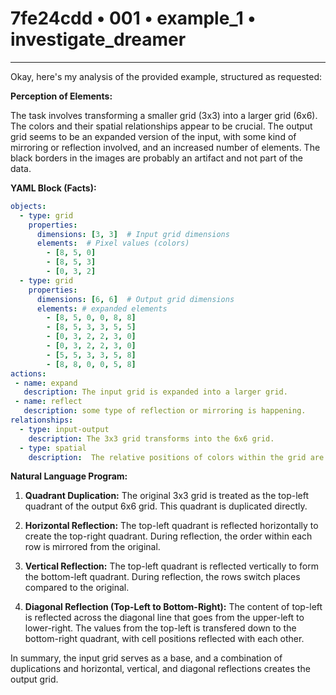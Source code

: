 # 7fe24cdd • 001 • example_1 • investigate_dreamer

---
Okay, here's my analysis of the provided example, structured as requested:

**Perception of Elements:**

The task involves transforming a smaller grid (3x3) into a larger grid (6x6). The colors and their spatial relationships appear to be crucial. The output grid seems to be an expanded version of the input, with some kind of mirroring or reflection involved, and an increased number of elements. The black borders in the images are probably an artifact and not part of the data.

**YAML Block (Facts):**



```yaml
objects:
  - type: grid
    properties:
      dimensions: [3, 3]  # Input grid dimensions
      elements:  # Pixel values (colors)
        - [8, 5, 0]
        - [8, 5, 3]
        - [0, 3, 2]
  - type: grid
    properties:
      dimensions: [6, 6]  # Output grid dimensions
      elements: # expanded elements
        - [8, 5, 0, 0, 8, 8]
        - [8, 5, 3, 3, 5, 5]
        - [0, 3, 2, 2, 3, 0]
        - [0, 3, 2, 2, 3, 0]
        - [5, 5, 3, 3, 5, 8]
        - [8, 8, 0, 0, 5, 8]
actions:
 - name: expand
   description: The input grid is expanded into a larger grid.
 - name: reflect
   description: some type of reflection or mirroring is happening.
relationships:
  - type: input-output
    description: The 3x3 grid transforms into the 6x6 grid.
  - type: spatial
    description:  The relative positions of colors within the grid are important to the transformation.

```



**Natural Language Program:**

1.  **Quadrant Duplication:** The original 3x3 grid is treated as the top-left quadrant of the output 6x6 grid. This quadrant is duplicated directly.

2.  **Horizontal Reflection:** The top-left quadrant is reflected horizontally to create the top-right quadrant. During reflection, the order within each row is mirrored from the original.

3.  **Vertical Reflection:** The top-left quadrant is reflected vertically to form the bottom-left quadrant. During reflection, the rows switch places compared to the original.

4.  **Diagonal Reflection (Top-Left to Bottom-Right):** The content of top-left is reflected across the diagonal line that goes from the upper-left to lower-right. The values from the top-left is transfered down to the bottom-right quadrant, with cell positions reflected with each other.

In summary, the input grid serves as a base, and a combination of duplications and horizontal, vertical, and diagonal reflections creates the output grid.

